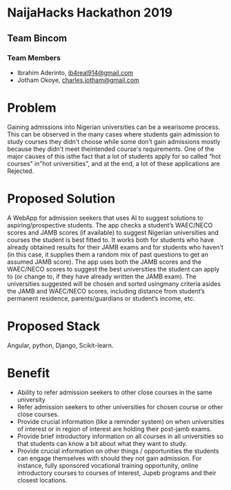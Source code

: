# NaijaHacks Hackathon 2019

## Team Bincom

### Team Members

- Ibrahim Aderinto, ib4real914@gmail.com
- Jotham Okoye, charles.jotham@gmail.com

# Problem

Gaining admissions into Nigerian universities can be a wearisome process. This can be observed in the many cases where students gain admission to study courses they didn't choose while some don’t gain admissions mostly because they didn't meet theintended course's requirements. One of the major causes of this isthe fact that a lot of students apply for so called “hot courses" in"hot universities", and at the end, a lot of these applications are Rejected.

# Proposed Solution

A WebApp for admission seekers that uses AI to suggest solutions to aspiring/prospective students. The app checks a student’s WAEC/NECO scores and JAMB scores (if available) to suggest Nigerian universities and courses the student is best fitted to. It works both for students who have already obtained results for their JAMB exams and for students who haven’t (in this case, it supplies them a random mix of past questions to get an assumed JAMB score). The app uses both the JAMB scores and the 
WAEC/NECO scores to suggest the best universities the student can apply to (or change to, if they have already written the JAMB exam). The universities suggested will be chosen and sorted usingmany criteria asides the JAMB and WAEC/NECO scores, including distance from student’s permanent residence, parents/guardians or student’s income, etc.

# Proposed Stack

Angular, python, Django, Scikit-learn.

# Benefit

- Ability to refer admission seekers to other close courses in the same university
- Refer admission seekers to other universities for chosen course or other close courses.
- Provide crucial information (like a reminder system) on when universities of interest or in region of interest are holding their post-jamb exams.
- Provide brief introductory information on all courses in all universities so that students can know a bit about what they want to study. 
- Provide crucial information on other things / opportunities the students can engage themselves with should they not gain admission. For instance, fully sponsored vocational training opportunity, online introductory courses to courses of interest, Jupeb programs and their closest locations.
